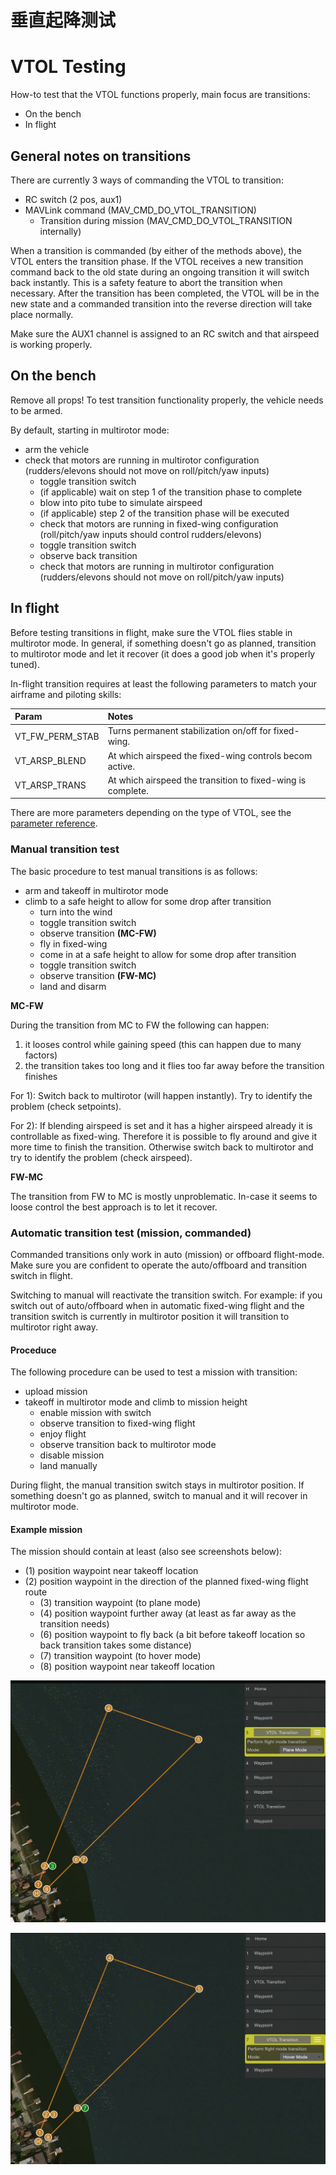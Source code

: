 # 垂直起降测试

# VTOL Testing

How-to test that the VTOL functions properly, main focus are transitions:

- On the bench
- In flight

## General notes on transitions

There are currently 3 ways of commanding the VTOL to transition:

- RC switch (2 pos, aux1)
- MAVLink command (MAV_CMD_DO_VTOL_TRANSITION)
  - Transition during mission (MAV_CMD_DO_VTOL_TRANSITION internally)

When a transition is commanded (by either of the methods above), the VTOL enters the transition phase. If the VTOL receives a new transition command back to the old state during an ongoing transition it will switch back instantly. This is a safety feature to abort the transition when necessary. After the transition has been completed, the VTOL will be in the new state and a commanded transition into the reverse direction will take place normally.

<aside class="note">
Make sure the AUX1 channel is assigned to an RC switch and that airspeed is working properly.
</aside>

## On the bench

<aside class="caution">
Remove all props! To test transition functionality properly, the vehicle needs to be armed.
</aside>

By default, starting in multirotor mode:

- arm the vehicle
- check that motors are running in multirotor configuration (rudders/elevons should not move on roll/pitch/yaw inputs)
  - toggle transition switch
  - (if applicable) wait on step 1 of the transition phase to complete
  - blow into pito tube to simulate airspeed
  - (if applicable) step 2 of the transition phase will be executed
  - check that motors are running in fixed-wing configuration (roll/pitch/yaw inputs should control rudders/elevons)
  - toggle transition switch
  - observe back transition
  - check that motors are running in multirotor configuration (rudders/elevons should not move on roll/pitch/yaw inputs)

## In flight

<aside class="tip">
Before testing transitions in flight, make sure the VTOL flies stable in multirotor mode. In general, if something doesn't go as planned, transition to multirotor mode and let it recover (it does a good job when it's properly tuned).
</aside>

In-flight transition requires at least the following parameters to match your airframe and piloting skills:

| Param           | Notes                                    |
| :-------------- | :--------------------------------------- |
| VT_FW_PERM_STAB | Turns permanent stabilization on/off for fixed-wing. |
| VT_ARSP_BLEND   | At which airspeed the fixed-wing controls becom active. |
| VT_ARSP_TRANS   | At which airspeed the transition to fixed-wing is complete. |

There are more parameters depending on the type of VTOL, see the [parameter reference](https://pixhawk.org/firmware/parameters#vtol_attitude_control).

### Manual transition test

The basic procedure to test manual transitions is as follows:

- arm and takeoff in multirotor mode
- climb to a safe height to allow for some drop after transition
  - turn into the wind
  - toggle transition switch
  - observe transition **(MC-FW)**
  - fly in fixed-wing
  - come in at a safe height to allow for some drop after transition
  - toggle transition switch
  - observe transition **(FW-MC)**
  - land and disarm

**MC-FW**

During the transition from MC to FW the following can happen:

1. it looses control while gaining speed (this can happen due to many factors)
2. the transition takes too long and it flies too far away before the transition finishes

For 1): Switch back to multirotor (will happen instantly). Try to identify the problem (check setpoints).

For 2): If blending airspeed is set and it has a higher airspeed already it is controllable as fixed-wing. Therefore it is possible to fly around and give it more time to finish the transition. Otherwise switch back to multirotor and try to identify the problem (check airspeed).

**FW-MC**

The transition from FW to MC is mostly unproblematic. In-case it seems to loose control the best approach is to let it recover.

### Automatic transition test (mission, commanded)

Commanded transitions only work in auto (mission) or offboard flight-mode. Make sure you are confident to operate the auto/offboard and transition switch in flight.

Switching to manual will reactivate the transition switch. For example: if you switch out of auto/offboard when in automatic fixed-wing flight and the transition switch is currently in multirotor position it will transition to multirotor right away.

#### Proceduce

The following procedure can be used to test a mission with transition:

- upload mission
- takeoff in multirotor mode and climb to mission height
  - enable mission with switch
  - observe transition to fixed-wing flight
  - enjoy flight
  - observe transition back to multirotor mode
  - disable mission
  - land manually

During flight, the manual transition switch stays in multirotor position. If something doesn't go as planned, switch to manual and it will recover in multirotor mode.

#### Example mission

The mission should contain at least (also see screenshots below):

- (1) position waypoint near takeoff location
- (2) position waypoint in the direction of the planned fixed-wing flight route
  - (3) transition waypoint (to plane mode)
  - (4) position waypoint further away (at least as far away as the transition needs)
  - (6) position waypoint to fly back (a bit before takeoff location so back transition takes some distance)
  - (7) transition waypoint (to hover mode)
  - (8) position waypoint near takeoff location

![Mission, showing transition WP to plane](../pictures/vtol/qgc_mission_example_a.png)

![Mission, showing transition WP to hover](../pictures/vtol/qgc_mission_example_b.png)

